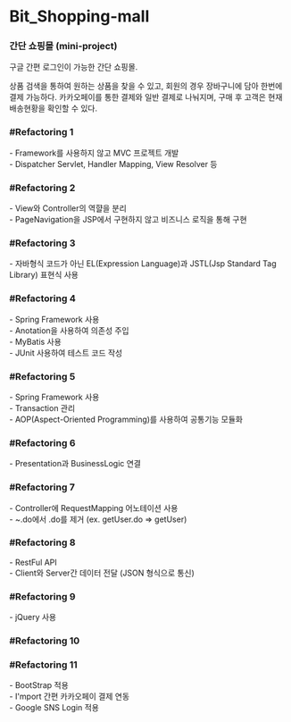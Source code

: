 # Bit_Shopping-mall
<h3>간단 쇼핑몰 (mini-project)</h3>

구글 간편 로그인이 가능한 간단 쇼핑몰.

상품 검색을 통하여 원하는 상품을 찾을 수 있고, 회원의 경우 장바구니에 담아 한번에 결제 가능하다.
카카오페이를 통한 결제와 일반 결제로 나눠지며, 구매 후 고객은 현재 배송현황을 확인할 수 있다.

<h3>#Refactoring 1</h3>
- Framework를 사용하지 않고 MVC 프로젝트 개발<br>
- Dispatcher Servlet, Handler Mapping, View Resolver 등

<h3>#Refactoring 2</h3>
- View와 Controller의 역햘을 분리<br>
- PageNavigation을 JSP에서 구현하지 않고 비즈니스 로직을 통해 구현<br>

<h3>#Refactoring 3</h3>
- 자바형식 코드가 아닌 EL(Expression Language)과 JSTL(Jsp Standard Tag Library) 표현식 사용

<h3>#Refactoring 4</h3>
- Spring Framework 사용<br>
- Anotation을 사용하여 의존성 주입<br>
- MyBatis 사용<br>
- JUnit 사용하여 테스트 코드 작성<br>

<h3>#Refactoring 5</h3>
- Spring Framework 사용<br>
- Transaction 관리<br>
- AOP(Aspect-Oriented Programming)를 사용하여 공통기능 모듈화 

<h3>#Refactoring 6</h3>
- Presentation과 BusinessLogic 연결

<h3>#Refactoring 7</h3>
- Controller에 RequestMapping 어노테이션 사용<br>
- ~.do에서 .do를 제거 (ex. getUser.do => getUser)

<h3>#Refactoring 8</h3>
- RestFul API<br>
- Client와 Server간 데이터 전달 (JSON 형식으로 통신)

<h3>#Refactoring 9</h3>
- jQuery 사용

<h3>#Refactoring 10</h3>


<h3>#Refactoring 11</h3>
- BootStrap 적용 <br>
- I'mport 간편 카카오페이 결제 연동 <br>
- Google SNS Login 적용





